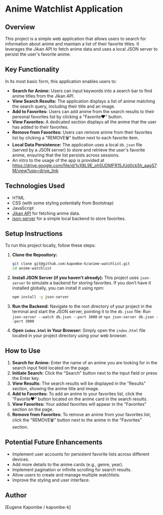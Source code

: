 # Anime Watchlist Application

## Overview

This project is a simple web application that allows users to search for information about anime and maintain a list of their favorite titles. It leverages the Jikan API to fetch anime data and uses a local JSON server to persist the user's favorite anime.

## Key Functionality

In its most basic form, this application enables users to:

* **Search for Anime:** Users can input keywords into a search bar to find anime titles from the Jikan API.
* **View Search Results:** The application displays a list of anime matching the search query, including their title and an image.
* **Add to Favorites:** Users can add anime from the search results to their personal favorites list by clicking a "Favorite❤️" button.
* **View Favorites:** A dedicated section displays all the anime that the user has added to their favorites.
* **Remove from Favorites:** Users can remove anime from their favorites list by clicking a "REMOVE🗑️" button next to each favorite item.
* **Local Data Persistence:** The application uses a local `db.json` file (served by a JSON server) to store and retrieve the user's favorite anime, ensuring that the list persists across sessions.
* An intro to the usage of the app is provided at https://drive.google.com/file/d/1vX8L9E_oh5UDMFR15JUd0ck5h_aagS7M/view?usp=drive_link

## Technologies Used

* HTML
* CSS (with some styling potentially from Bootstrap)
* JavaScript
* [Jikan API](https://jikan.moe/) for fetching anime data.
* [json-server](https://github.com/typicode/json-server) for a simple local backend to store favorites.

## Setup Instructions

To run this project locally, follow these steps:

1.  **Clone the Repository:**
    ```bash
    git clone git@github.com:kapombe-k/anime-watchlist.git
    cd anime-watchlist
    ```
2.  **Install JSON Server (if you haven't already):**
    This project uses `json-server` to simulate a backend for storing favorites. If you don't have it installed globally, you can install it using npm:
    ```bash
    npm install -g json-server
    ```

3.  **Run the Backend:**
    Navigate to the root directory of your project in the terminal and start the JSON server, pointing it to the `db.json` file:
    Run
    `json-server --watch db.json --port 3000` or `npx json-server db.json --port 3000`


4.  **Open `index.html` in Your Browser:**
    Simply open the `index.html` file located in your project directory using your web browser.

## How to Use

1.  **Search for Anime:** Enter the name of an anime you are looking for in the search input field located on the page.
2.  **Initiate Search:** Click the "Search" button next to the input field or press the Enter key.
3.  **View Results:** The search results will be displayed in the "Results" section, showing the anime title and image.
4.  **Add to Favorites:** To add an anime to your favorites list, click the "Favorite❤️" button located on the anime card in the search results.
5.  **View Favorites:** Your added favorites will appear in the "Favorites" section on the page.
6.  **Remove from Favorites:** To remove an anime from your favorites list, click the "REMOVE🗑️" button next to the anime in the "Favorites" section.

## Potential Future Enhancements

* Implement user accounts for persistent favorite lists across different devices.
* Add more details to the anime cards (e.g., genre, year).
* Implement pagination or infinite scrolling for search results.
* Allow users to create and manage multiple watchlists.
* Improve the styling and user interface.

## Author

[Eugene Kapombe / kapombe-k]